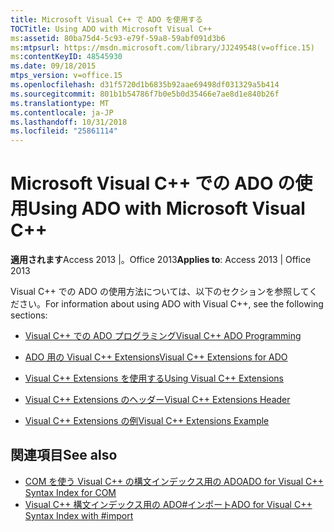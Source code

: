 ```yaml
---
title: Microsoft Visual C++ で ADO を使用する
TOCTitle: Using ADO with Microsoft Visual C++
ms:assetid: 80ba75d4-5c93-e79f-59a8-59abf091d3b6
ms:mtpsurl: https://msdn.microsoft.com/library/JJ249548(v=office.15)
ms:contentKeyID: 48545930
ms.date: 09/18/2015
mtps_version: v=office.15
ms.openlocfilehash: d31f5720d1b6835b92aae69498df031329a5b414
ms.sourcegitcommit: 801b1b54786f7b0e5b0d35466e7ae8d1e840b26f
ms.translationtype: MT
ms.contentlocale: ja-JP
ms.lasthandoff: 10/31/2018
ms.locfileid: "25861114"
---
```

# <a name="using-ado-with-microsoft-visual-c"></a><span data-ttu-id="466f0-102">Microsoft Visual C++ での ADO の使用</span><span class="sxs-lookup"><span data-stu-id="466f0-102">Using ADO with Microsoft Visual C++</span></span>


<span data-ttu-id="466f0-103">**適用されます**Access 2013 |。Office 2013</span><span class="sxs-lookup"><span data-stu-id="466f0-103">**Applies to**: Access 2013 | Office 2013</span></span>

<span data-ttu-id="466f0-104">Visual C++ での ADO の使用方法については、以下のセクションを参照してください。</span><span class="sxs-lookup"><span data-stu-id="466f0-104">For information about using ADO with Visual C++, see the following sections:</span></span>

- [<span data-ttu-id="466f0-105">Visual C++ での ADO プログラミング</span><span class="sxs-lookup"><span data-stu-id="466f0-105">Visual C++ ADO Programming</span></span>](visual-c-ado-programming.md)

- [<span data-ttu-id="466f0-106">ADO 用の Visual C++ Extensions</span><span class="sxs-lookup"><span data-stu-id="466f0-106">Visual C++ Extensions for ADO</span></span>](visual-c-extensions-for-ado.md)

- [<span data-ttu-id="466f0-107">Visual C++ Extensions を使用する</span><span class="sxs-lookup"><span data-stu-id="466f0-107">Using Visual C++ Extensions</span></span>](using-visual-c-extensions.md)

- [<span data-ttu-id="466f0-108">Visual C++ Extensions のヘッダー</span><span class="sxs-lookup"><span data-stu-id="466f0-108">Visual C++ Extensions Header</span></span>](visual-c-extensions-header.md)

- [<span data-ttu-id="466f0-109">Visual C++ Extensions の例</span><span class="sxs-lookup"><span data-stu-id="466f0-109">Visual C++ Extensions Example</span></span>](visual-c-extensions-example.md)


## <a name="see-also"></a><span data-ttu-id="466f0-110">関連項目</span><span class="sxs-lookup"><span data-stu-id="466f0-110">See also</span></span>

- [<span data-ttu-id="466f0-111">COM を使う Visual C++ の構文インデックス用の ADO</span><span class="sxs-lookup"><span data-stu-id="466f0-111">ADO for Visual C++ Syntax Index for COM</span></span>](https://docs.microsoft.com/office/vba/access/concepts/miscellaneous/ado-for-visual-c-plus-plus-syntax-index-for-com)
- [<span data-ttu-id="466f0-112">Visual C++ 構文インデックス用の ADO\#インポート</span><span class="sxs-lookup"><span data-stu-id="466f0-112">ADO for Visual C++ Syntax Index with \#import</span></span>](https://docs.microsoft.com/office/vba/access/concepts/miscellaneous/ado-for-visual-c-plus-plus-syntax-index-with-import)